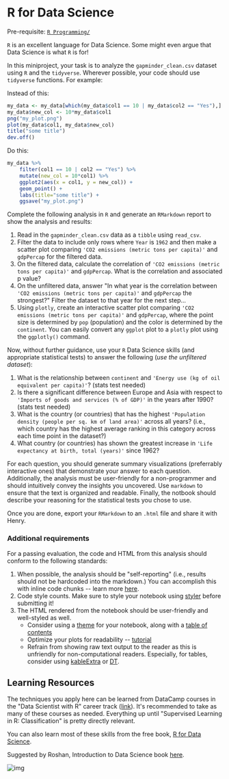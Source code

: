 # R for Data Science

Pre-requisite: [`R Programming/`](https://github.com/Bioinformatics-Research-Network/training-requirements/tree/main/R%20Programming)

`R` is an excellent language for Data Science. Some might even argue that Data Science is what `R` is for! 

In this miniproject, your task is to analyze the `gapminder_clean.csv` dataset using `R` and the `tidyverse`. Wherever possible, your code should use `tidyverse` functions. For example:

Instead of this:
```R
my_data <- my_data[which(my_data$col1 == 10 | my_data$col2 == "Yes"),]
my_data$new_col <- 10*my_data$col1
png("my_plot.png")
plot(my_data$col1, my_data$new_col)
title("some title")
dev.off()
```
Do this:
```R
my_data %>%
    filter(col1 == 10 | col2 == "Yes") %>%
    mutate(new_col = 10*col1) %>%
    ggplot2(aes(x = col1, y = new_col)) +
    geom_point() +
    labs(title="some title") +
    ggsave("my_plot.png")
```

Complete the following analysis in `R` and generate an `RMarkdown` report to show the analysis and results:

1. Read in the `gapminder_clean.csv` data as a `tibble` using `read_csv`.
2. Filter the data to include only rows where `Year` is `1962` and then make a scatter plot comparing `'CO2 emissions (metric tons per capita)'` and `gdpPercap` for the filtered data. 
3. On the filtered data, calculate the correlation of `'CO2 emissions (metric tons per capita)'` and `gdpPercap`. What is the correlation and associated p value?
4. On the unfiltered data, answer "In what year is the correlation between `'CO2 emissions (metric tons per capita)'` and `gdpPercap` the strongest?" Filter the dataset to that year for the next step...
5. Using `plotly`, create an interactive scatter plot comparing `'CO2 emissions (metric tons per capita)'` and `gdpPercap`, where the point size is determined by `pop` (population) and the color is determined by the `continent`. You can easily convert any `ggplot` plot to a `plotly` plot using the `ggplotly()` command.

Now, without further guidance, use your `R` Data Science skills (and appropriate statistical tests) to answer the following (*use the unfiltered dataset*):

1. What is the relationship between `continent` and `'Energy use (kg of oil equivalent per capita)'`? (stats test needed)
2. Is there a significant difference between Europe and Asia with respect to `'Imports of goods and services (% of GDP)'` in the years after 1990? (stats test needed)
3. What is the country (or countries) that has the highest `'Population density (people per sq. km of land area)'` across all years? (i.e., which country has the highest average ranking in this category across each time point in the dataset?)
4. What country (or countries) has shown the greatest increase in `'Life expectancy at birth, total (years)'` since 1962? 

For each question, you should generate summary visualizations (preferrably interactive ones) that demonstrate your answer to each question. Additionally, the analysis must be user-friendly for a non-programmer and should intuitively convey the insights you uncovered. Use `markdown` to ensure that the text is organized and readable. Finally, the notbook should describe your reasoning for the statistical tests you chose to use.

Once you are done, export your `RMarkdown` to an `.html` file and share it with Henry.

### Additional requirements

For a passing evaluation, the code and HTML from this analysis should conform to the following standards:

1. When possible, the analysis should be "self-reporting" (i.e., results should not be hardcoded into the markdown.) You can accomplish this with inline code chunks -- learn more [here](https://rmarkdown.rstudio.com/lesson-4.html).
2. Code style counts. Make sure to style your notebook using [styler](https://www.tidyverse.org/blog/2017/12/styler-1.0.0/) before submitting it!
3. The HTML rendered from the notebook should be user-friendly and well-styled as well.
    - Consider using a [theme](https://bookdown.org/yihui/rmarkdown/html-document.html#appearance-and-style) for your notebook, along with a [table of contents](https://bookdown.org/yihui/rmarkdown/html-document.html#table-of-contents)
    - Optimize your plots for readability -- [tutorial](https://cedricscherer.netlify.app/2019/08/05/a-ggplot2-tutorial-for-beautiful-plotting-in-r/)
    - Refrain from showing raw text output to the reader as this is unfriendly for non-computational readers. Especially, for tables, consider using [kableExtra](https://cran.r-project.org/web/packages/kableExtra/vignettes/awesome_table_in_html.html) or [DT](https://rstudio.github.io/DT/).

## Learning Resources

The techniques you apply here can be learned from DataCamp courses in the "Data Scientist with R" career track ([link](https://learn.datacamp.com/career-tracks/data-scientist-with-r)). It's recommended to take as many of these courses as needed. Everything up until "Supervised Learning in R: Classification" is pretty directly relevant.

You can also learn most of these skills from the free book, [R for Data Science](https://r4ds.had.co.nz/).

Suggested by Roshan, Introduction to Data Science book [here](https://rafalab.github.io/dsbook/models.html).

![img](https://cdn.scribbr.com/wp-content/uploads//2020/01/flowchart-for-choosing-a-statistical-test.png)
